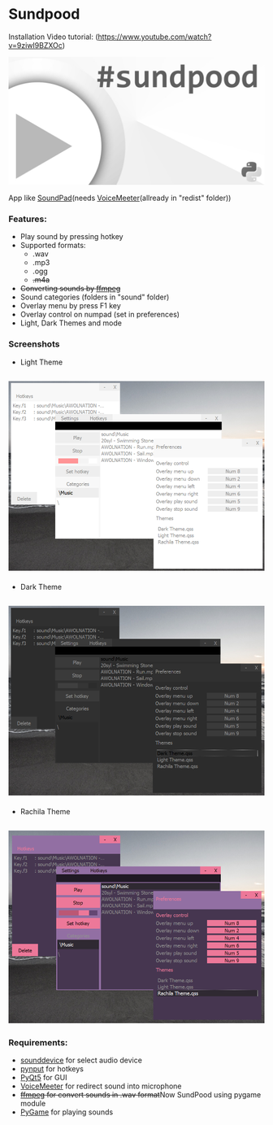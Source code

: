 # Sundpood




Installation Video tutorial:
(https://www.youtube.com/watch?v=9ziwI9BZXOc)



![Banner](https://github.com/Ninnjah/Sundpood/blob/master/pics/banner.jpg)

App like [SoundPad](https://www.leppsoft.com/soundpad/en/download/)(needs [VoiceMeeter](https://vb-audio.com/Voicemeeter/)(allready in "redist" folder))

### Features:
- Play sound by pressing hotkey
- Supported formats:
  - .wav
  - .mp3
  - .ogg
  - ~~.m4a~~
- ~~Converting sounds by [ffmpeg](https://ffmpeg.org/download.html)~~
- Sound categories (folders in "sound" folder)
- Overlay menu by press F1 key
- Overlay control on numpad (set in preferences)
- Light, Dark Themes and mode

### Screenshots
- Light Theme

![light theme](https://github.com/Ninnjah/Sundpood/blob/master/pics/Light%20theme.png)
---
- Dark Theme

![light theme](https://github.com/Ninnjah/Sundpood/blob/master/pics/Dark%20theme.png)
---
- Rachila Theme

![light theme](https://github.com/Ninnjah/Sundpood/blob/master/pics/Rachila%20theme.png)
---

### Requirements:
- [sounddevice](https://pypi.org/project/sounddevice/) for select audio device
- [pynput](https://pypi.org/project/pynput/) for hotkeys
- [PyQt5](https://pypi.org/project/PyQt5/) for GUI
- [VoiceMeeter](https://vb-audio.com/Voicemeeter/) for redirect sound into microphone
- ~~[ffmpeg](https://ffmpeg.org/download.html) for convert sounds in .wav format~~Now SundPood using pygame module
- [PyGame](https://pypi.org/project/pygame/) for playing sounds
